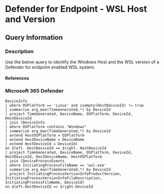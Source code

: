 # Defender for Endpoint - WSL Host and Version

## Query Information

### Description

Use the below query to identify the Windows Host and the WSL version of a Defender for endpoint enabled WSL system.

#### References

### Microsoft 365 Defender

```kql
DeviceInfo
| where OSPlatform == 'Linux' and isempty(HostDeviceId) != true
| summarize arg_max(TimeGenerated,*) by DeviceId
| project TimeGenerated, DeviceName, OSPlatform, DeviceId, HostDeviceId
| join (DeviceInfo
| where OSPlatform contains "Windows"
| summarize arg_max(TimeGenerated,*) by DeviceId
| extend HostOSPlatform = OSPlatform
| extend HostDeviceName = DeviceName
| extend HostDeviceId = DeviceId)
on $left. HostDeviceId == $right. HostDeviceId
| project TimeGenerated, DeviceName, OSPlatform, DeviceId, HostDeviceId, HostDeviceName, HostOSPlatform
| join (DeviceProcessEvents
| where InitiatingProcessFileName == 'wsl.exe'
| summarize arg_max(TimeGenerated,*) by DeviceId
| project InitiatingProcessVersionInfoProductVersion, InitiatingProcessVersionInfoFileDescription, InitiatingProcessFileName, DeviceId)
on $left.HostDeviceId == $right.DeviceId
```

